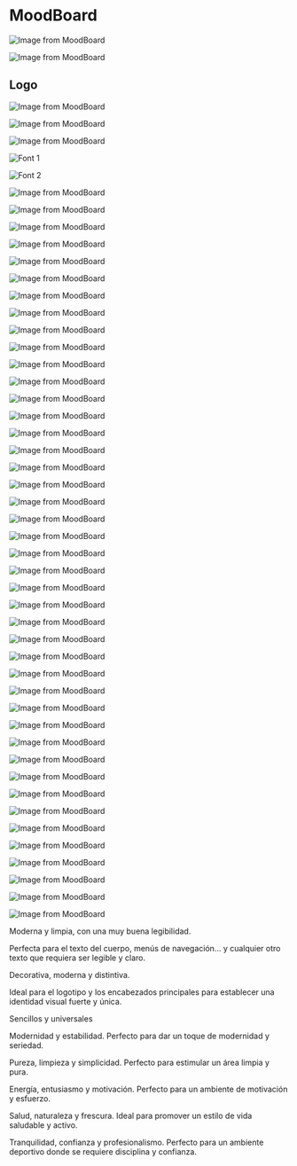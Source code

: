 # MoodBoard











![Image from MoodBoard](https://app.milanote.com/media/p/images/1S7IhZ1QLFsBfk/6Wj/oasis-high-resolution-logo.png?w=800)

![Image from MoodBoard](https://images.pexels.com/photos/209977/pexels-photo-209977.jpeg?crop=entropy&cs=tinysrgb&fit=max&w=800&q=70)

## Logo

![Image from MoodBoard](https://images.pexels.com/photos/179908/pexels-photo-179908.jpeg?crop=entropy&cs=tinysrgb&fit=max&w=800&q=70)

![Image from MoodBoard](https://app.milanote.com/media/p/images/1S7TkN1zDBZI16/ryH/sport-treadmill-tor-route-163444-dEEtu.jpeg?w=800)

![Image from MoodBoard](https://app.milanote.com/media/p/images/1S7Tm31zDBZI17/JyA/box-sport-men-training-163403-9f9cl.jpeg?w=800)

![**Font 1**](https://app.milanote.com/media/p/images/1S7IGU1QLFsBft/4ir/Captura%20de%20pantalla%202024-05-16%20233037.png?w=800)

![**Font 2**](https://app.milanote.com/media/p/images/1S7IKC1QLFsBfu/gQ6/afacad-1110x492-bdfeeb7442-C8Lag.jpg)

![Image from MoodBoard](https://app.milanote.com/media/p/images/1S8Ezh1j6guHfI/PFX/comments-solid-b.svg)

![Image from MoodBoard](https://app.milanote.com/media/p/images/1S8ZeN1zFHbW32/RvK/envelope-solid-b.svg)

![Image from MoodBoard](https://app.milanote.com/media/p/images/1S8ZeM1zFHbW2W/VLu/mobile-solid-b.svg)

![Image from MoodBoard](https://app.milanote.com/media/p/images/1S8ZeM1zFHbW2T/0kf/calendar-solid-b.svg)

![Image from MoodBoard](https://app.milanote.com/media/p/images/1S8ZeN1zFHbW35/yjT/magnifying-glass-solid-b.svg)

![Image from MoodBoard](https://app.milanote.com/media/p/images/1S8ZeM1zFHbW2Z/u17/phone-solid-b.svg)

![Image from MoodBoard](https://app.milanote.com/media/p/images/1S8ZeL1zFHbW2Q/jIO/plus-solid-b.svg)

![Image from MoodBoard](https://app.milanote.com/media/p/images/1S8ZeL1zFHbW2P/Gnz/plus-solid-g.svg)

![Image from MoodBoard](https://app.milanote.com/media/p/images/1S8ZeL1zFHbW2O/dz5/plus-solid-o.svg)

![Image from MoodBoard](https://app.milanote.com/media/p/images/1S8ZeM1zFHbW2X/NCl/phone-solid-o.svg)

![Image from MoodBoard](https://app.milanote.com/media/p/images/1S8ZeM1zFHbW2Y/wpP/phone-solid-g.svg)

![Image from MoodBoard](https://app.milanote.com/media/p/images/1S8ZeN1zFHbW34/T5U/magnifying-glass-solid-o.svg)

![Image from MoodBoard](https://app.milanote.com/media/p/images/1S8ZeN1zFHbW33/qFg/magnifying-glass-solid-g.svg)

![Image from MoodBoard](https://app.milanote.com/media/p/images/1S8ZeM1zFHbW2S/eQv/calendar-solid-o.svg)

![Image from MoodBoard](https://app.milanote.com/media/p/images/1S8ZeM1zFHbW2R/X2d/calendar-solid-g.svg)

![Image from MoodBoard](https://app.milanote.com/media/p/images/1S8ZeM1zFHbW2V/YRh/mobile-solid-o.svg)

![Image from MoodBoard](https://app.milanote.com/media/p/images/1S8ZeM1zFHbW2U/sJf/mobile-solid-g.svg)

![Image from MoodBoard](https://app.milanote.com/media/p/images/1S8ZeM1zFHbW31/3CC/envelope-solid-o.svg)

![Image from MoodBoard](https://app.milanote.com/media/p/images/1S8ZeM1zFHbW30/TJj/envelope-solid-g.svg)

![Image from MoodBoard](https://app.milanote.com/media/p/images/1S8Ezh1j6guHfK/Bk6/comments-solid-o.svg)

![Image from MoodBoard](https://app.milanote.com/media/p/images/1S8Ezh1j6guHfJ/uGN/comments-solid-g.svg)

![Image from MoodBoard](https://app.milanote.com/media/p/images/1S8Ezh1j6guHfG/77L/users-solid-g.svg)

![Image from MoodBoard](https://app.milanote.com/media/p/images/1S8Ezh1j6guHfH/7oh/users-solid-osvg.svg)

![Image from MoodBoard](https://app.milanote.com/media/p/images/1S8Ezh1j6guHfC/yq5/table-tennis-paddle-ball-solid-o.svg)

![Image from MoodBoard](https://app.milanote.com/media/p/images/1S8Ezh1j6guHfD/asS/table-tennis-paddle-ball-solid-g.svg)

![Image from MoodBoard](https://app.milanote.com/media/p/images/1S8Ezh1j6guHfF/p1o/users-solid-b.svg)

![Image from MoodBoard](https://app.milanote.com/media/p/images/1S8Ezh1j6guHfE/QQY/table-tennis-paddle-ball-solid-b.svg)

![Image from MoodBoard](https://app.milanote.com/media/p/images/1S8Ezh1j6guHfz/OL2/futbol-regular-b.svg)

![Image from MoodBoard](https://app.milanote.com/media/p/images/1S8Ezh1j6guHfA/eKX/futbol-regular-g.svg)

![Image from MoodBoard](https://app.milanote.com/media/p/images/1S8Ezh1j6guHfB/23G/futbol-regular.svg)

![Image from MoodBoard](https://app.milanote.com/media/p/images/1S8Ezg1j6guHfy/r67/house-solid-o.svg)

![Image from MoodBoard](https://app.milanote.com/media/p/images/1S8Ezg1j6guHfx/JQF/house-solid-g.svg)

![Image from MoodBoard](https://app.milanote.com/media/p/images/1S8Ezg1j6guHfw/iCO/house-solid-bsvg.svg)

![Image from MoodBoard](https://app.milanote.com/media/p/images/1S8End1j6guHeV/a2d/bars-solid-b.svg)

![Image from MoodBoard](https://app.milanote.com/media/p/images/1S8End1j6guHeU/ZnL/bars-solid-g.svg)

![Image from MoodBoard](https://app.milanote.com/media/p/images/1S8End1j6guHeT/Lza/bars-solid.svg)

![Image from MoodBoard](https://app.milanote.com/media/p/images/1S8EmL1j6guHeP/sgy/circle-user-solid-o.svg)

![Image from MoodBoard](https://app.milanote.com/media/p/images/1S8EmP1j6guHeR/pN8/circle-user-solid.svg)

![Image from MoodBoard](https://app.milanote.com/media/p/images/1S8En41j6guHeS/FSj/circle-user-solid-b.svg)

![Image from MoodBoard](https://app.milanote.com/media/p/images/1S7Tfd1zDBZI0Y/G7d/user-solid-g.svg)

![Image from MoodBoard](https://app.milanote.com/media/p/images/1S7TfX1zDBZI0Z/WGh/user-solid-.svg)

![Image from MoodBoard](https://app.milanote.com/media/p/images/1S7TeL1zDBZI0X/O4e/user-solid-b.svg)

![Image from MoodBoard](https://images.pexels.com/photos/274506/pexels-photo-274506.jpeg?crop=entropy&cs=tinysrgb&fit=max&w=800&q=70)

Moderna y limpia, con una muy buena legibilidad.

Perfecta para el texto del cuerpo, menús de navegación... y cualquier otro texto que requiera ser legible y claro.

Decorativa, moderna y distintiva.

Ideal para el logotipo y los encabezados principales para establecer una identidad visual fuerte y única.

Sencillos y universales

Modernidad y estabilidad. Perfecto para dar un toque de modernidad y seriedad.

Pureza, limpieza y simplicidad. Perfecto para estimular un área limpia y pura.

Energía, entusiasmo y motivación. Perfecto para un ambiente de motivación y esfuerzo.

Salud, naturaleza y frescura. Ideal para promover un estilo de vida saludable y activo.

Tranquilidad, confianza y profesionalismo. Perfecto para un ambiente deportivo donde se requiere disciplina y confianza.
